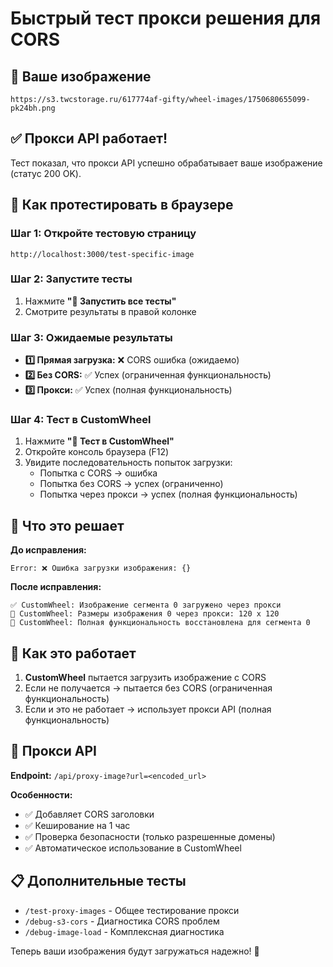 # Быстрый тест прокси решения для CORS

## 🎯 Ваше изображение
```
https://s3.twcstorage.ru/617774af-gifty/wheel-images/1750680655099-pk24bh.png
```

## ✅ Прокси API работает!
Тест показал, что прокси API успешно обрабатывает ваше изображение (статус 200 OK).

## 🧪 Как протестировать в браузере

### Шаг 1: Откройте тестовую страницу
```
http://localhost:3000/test-specific-image
```

### Шаг 2: Запустите тесты
1. Нажмите **"🚀 Запустить все тесты"**
2. Смотрите результаты в правой колонке

### Шаг 3: Ожидаемые результаты
- **1️⃣ Прямая загрузка:** ❌ CORS ошибка (ожидаемо)
- **2️⃣ Без CORS:** ✅ Успех (ограниченная функциональность) 
- **3️⃣ Прокси:** ✅ Успех (полная функциональность)

### Шаг 4: Тест в CustomWheel
1. Нажмите **"🎡 Тест в CustomWheel"**
2. Откройте консоль браузера (F12)
3. Увидите последовательность попыток загрузки:
   - Попытка с CORS → ошибка
   - Попытка без CORS → успех (ограниченно)
   - Попытка через прокси → успех (полная функциональность)

## 🎉 Что это решает

**До исправления:**
```
Error: ❌ Ошибка загрузки изображения: {}
```

**После исправления:**
```
✅ CustomWheel: Изображение сегмента 0 загружено через прокси
📏 CustomWheel: Размеры изображения 0 через прокси: 120 x 120
🎉 CustomWheel: Полная функциональность восстановлена для сегмента 0
```

## 🔧 Как это работает

1. **CustomWheel** пытается загрузить изображение с CORS
2. Если не получается → пытается без CORS (ограниченная функциональность)
3. Если и это не работает → использует прокси API (полная функциональность)

## 🚀 Прокси API

**Endpoint:** `/api/proxy-image?url=<encoded_url>`

**Особенности:**
- ✅ Добавляет CORS заголовки
- ✅ Кеширование на 1 час  
- ✅ Проверка безопасности (только разрешенные домены)
- ✅ Автоматическое использование в CustomWheel

## 📋 Дополнительные тесты

- `/test-proxy-images` - Общее тестирование прокси
- `/debug-s3-cors` - Диагностика CORS проблем
- `/debug-image-load` - Комплексная диагностика

Теперь ваши изображения будут загружаться надежно! 🎯 